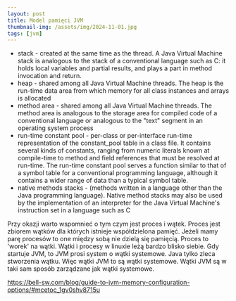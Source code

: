 ```yaml
---
layout: post
title: Model pamięci JVM
thumbnail-img: /assets/img/2024-11-01.jpg
tags: [jvm]
---
```


- stack - created at the same time as the thread. A Java Virtual Machine stack is analogous to the stack of a conventional language such as C: it holds local variables and partial results, and plays a part in method invocation and return.
- heap - shared among all Java Virtual Machine threads. The heap is the run-time data area from which memory for all class instances and arrays is allocated
- method area - shared among all Java Virtual Machine threads. The method area is analogous to the storage area for compiled code of a conventional language or analogous to the "text" segment in an operating system process
- run-time constant pool - per-class or per-interface run-time representation of the constant_pool table in a class file. It contains several kinds of constants, ranging from numeric literals known at compile-time to method and field references that must be resolved at run-time. The run-time constant pool serves a function similar to that of a symbol table for a conventional programming language, although it contains a wider range of data than a typical symbol table.
- native methods stacks - (methods written in a language other than the Java programming language). Native method stacks may also be used by the implementation of an interpreter for the Java Virtual Machine's instruction set in a language such as C

Przy okazji warto wspomnieć o tym czym jest proces i wątek. Proces jest zbiorem wątków dla których istnieje współdzielona pamięć. Jeżeli mamy parę procesów to one między sobą nie dzielą się pamięcią. Proces to 'worek' na wątki. Wątki i procesy w linuxie leżą bardzo blisko siebie. Gdy startuje JVM, to JVM prosi system o wątki systemowe. Java tylko zleca stworzenia wątku. Więc wątki JVM to są wątki systemowe. Wątki JVM są w taki sam sposób zarządzane jak wątki systemowe.

https://bell-sw.com/blog/guide-to-jvm-memory-configuration-options/#mcetoc_1gv0shv8715u